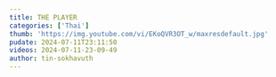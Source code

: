 ```yaml
---
title: THE PLAYER
categories: ['Thai']
thumb: 'https://img.youtube.com/vi/EKoQVR3OT_w/maxresdefault.jpg'
pudate: 2024-07-11T23:11:50
videos: 2024-07-11-23-09-49
author: tin-sokhavuth
---
```

